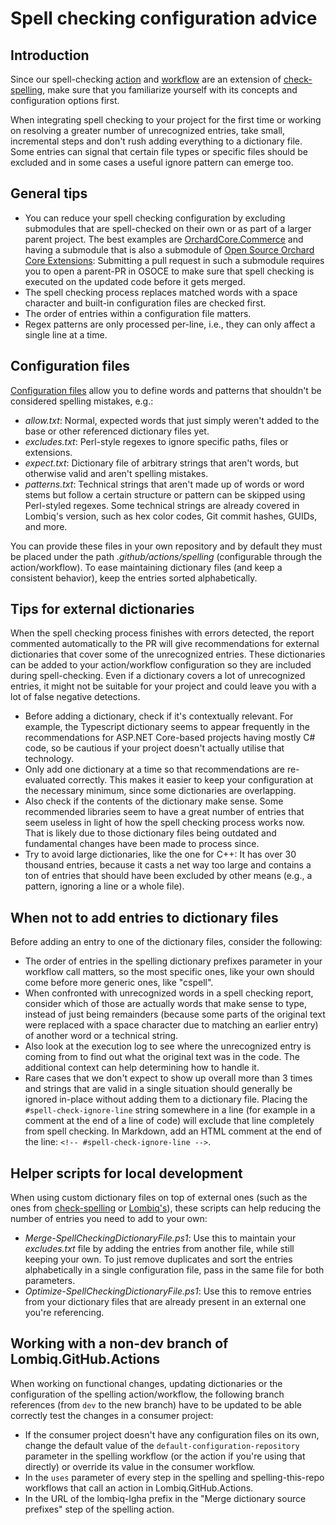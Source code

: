 # Spell checking configuration advice

## Introduction

Since our spell-checking [action](../.github/actions/spelling/action.yml) and [workflow](../.github/workflows/spelling.yml) are an extension of [check-spelling](https://github.com/check-spelling/check-spelling), make sure that you familiarize yourself with its concepts and configuration options first.

When integrating spell checking to your project for the first time or working on resolving a greater number of unrecognized entries, take small, incremental steps and don't rush adding everything to a dictionary file. Some entries can signal that certain file types or specific files should be excluded and in some cases a useful ignore pattern can emerge too.

## General tips

- You can reduce your spell checking configuration by excluding submodules that are spell-checked on their own or as part of a larger parent project. The best examples are [OrchardCore.Commerce](https://github.com/OrchardCMS/OrchardCore.Commerce) and having a submodule that is also a submodule of [Open Source Orchard Core Extensions](https://github.com/Lombiq/Open-Source-Orchard-Core-Extensions): Submitting a pull request in such a submodule requires you to open a parent-PR in OSOCE to make sure that spell checking is executed on the updated code before it gets merged.
- The spell checking process replaces matched words with a space character and built-in configuration files are checked first.
- The order of entries within a configuration file matters.
- Regex patterns are only processed per-line, i.e., they can only affect a single line at a time.

## Configuration files

[Configuration files](https://github.com/check-spelling/check-spelling/wiki/Configuration#files) allow you to define words and patterns that shouldn't be considered spelling mistakes, e.g.:

- _allow.txt_: Normal, expected words that just simply weren't added to the base or other referenced dictionary files yet.
- _excludes.txt_: Perl-style regexes to ignore specific paths, files or extensions.
- _expect.txt_: Dictionary file of arbitrary strings that aren't words, but otherwise valid and aren't spelling mistakes.
- _patterns.txt_: Technical strings that aren't made up of words or word stems but follow a certain structure or pattern can be skipped using Perl-styled regexes. Some technical strings are already covered in Lombiq's version, such as hex color codes, Git commit hashes, GUIDs, and more.

You can provide these files in your own repository and by default they must be placed under the path _.github/actions/spelling_ (configurable through the action/workflow). To ease maintaining dictionary files (and keep a consistent behavior), keep the entries sorted alphabetically.

## Tips for external dictionaries

When the spell checking process finishes with errors detected, the report commented automatically to the PR will give recommendations for external dictionaries that cover some of the unrecognized entries. These dictionaries can be added to your action/workflow configuration so they are included during spell-checking. Even if a dictionary covers a lot of unrecognized entries, it might not be suitable for your project and could leave you with a lot of false negative detections.

- Before adding a dictionary, check if it's contextually relevant. For example, the Typescript dictionary seems to appear frequently in the recommendations for ASP.NET Core-based projects having mostly C# code, so be cautious if your project doesn't actually utilise that technology.
- Only add one dictionary at a time so that recommendations are re-evaluated correctly. This makes it easier to keep your configuration at the necessary minimum, since some dictionaries are overlapping.
- Also check if the contents of the dictionary make sense. Some recommended libraries seem to have a great number of entries that seem useless in light of how the spell checking process works now. That is likely due to those dictionary files being outdated and fundamental changes have been made to process since.
- Try to avoid large dictionaries, like the one for C++: It has over 30 thousand entries, because it casts a net way too large and contains a ton of entries that should have been excluded by other means (e.g., a pattern, ignoring a line or a whole file).

## When not to add entries to dictionary files

Before adding an entry to one of the dictionary files, consider the following:

- The order of entries in the spelling dictionary prefixes parameter in your workflow call matters, so the most specific ones, like your own should come before more generic ones, like "cspell".
- When confronted with unrecognized words in a spell checking report, consider which of those are actually words that make sense to type, instead of just being remainders (because some parts of the original text were replaced with a space character due to matching an earlier entry) of another word or a technical string.
- Also look at the execution log to see where the unrecognized entry is coming from to find out what the original text was in the code. The additional context can help determining how to handle it.
- Rare cases that we don't expect to show up overall more than 3 times and strings that are valid in a single situation should generally be ignored in-place without adding them to a dictionary file. Placing the `#spell-check-ignore-line` string somewhere in a line (for example in a comment at the end of a line of code) will exclude that line completely from spell checking. In Markdown, add an HTML comment at the end of the line: `<!-- #spell-check-ignore-line -->`.

## Helper scripts for local development

When using custom dictionary files on top of external ones (such as the ones from [check-spelling](https://github.com/check-spelling/cspell-dicts/tree/master) or [Lombiq's](https://github.com/Lombiq/GitHub-Actions/tree/dev/.github/actions/spelling)), these scripts can help reducing the number of entries you need to add to your own:

- _Merge-SpellCheckingDictionaryFile.ps1_: Use this to maintain your _excludes.txt_ file by adding the entries from another file, while still keeping your own. To just remove duplicates and sort the entries alphabetically in a single configuration file, pass in the same file for both parameters.
- _Optimize-SpellCheckingDictionaryFile.ps1_: Use this to remove entries from your dictionary files that are already present in an external one you're referencing.

## Working with a non-dev branch of Lombiq.GitHub.Actions

When working on functional changes, updating dictionaries or the configuration of the spelling action/workflow, the following branch references (from `dev` to the new branch) have to be updated to be able correctly test the changes in a consumer project:

- If the consumer project doesn't have any configuration files on its own, change the default value of the `default-configuration-repository` parameter in the spelling workflow (or the action if you're using that directly) or override its value in the consumer workflow.
- In the `uses` parameter of every step in the spelling and spelling-this-repo workflows that call an action in Lombiq.GitHub.Actions.
- In the URL of the lombiq-lgha prefix in the "Merge dictionary source prefixes" step of the spelling action.
